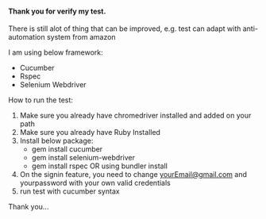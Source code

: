 ####  Thank you for verify my test.
There is still alot of thing that can be improved, e.g. test can adapt with anti-automation system from amazon

I am using below framework:
 - Cucumber
 - Rspec
 - Selenium Webdriver

How to run the test:
 1. Make sure you already have chromedriver installed and added on your path
 2. Make sure you already have Ruby Installed
 3. Install below package:
    - gem install cucumber
    - gem install selenium-webdriver
    - gem install rspec
    OR using bundler install
 4. On the signin feature, you need to change yourEmail@gmail.com and yourpassword with your own valid credentials
 5. run test with cucumber syntax

Thank you...
